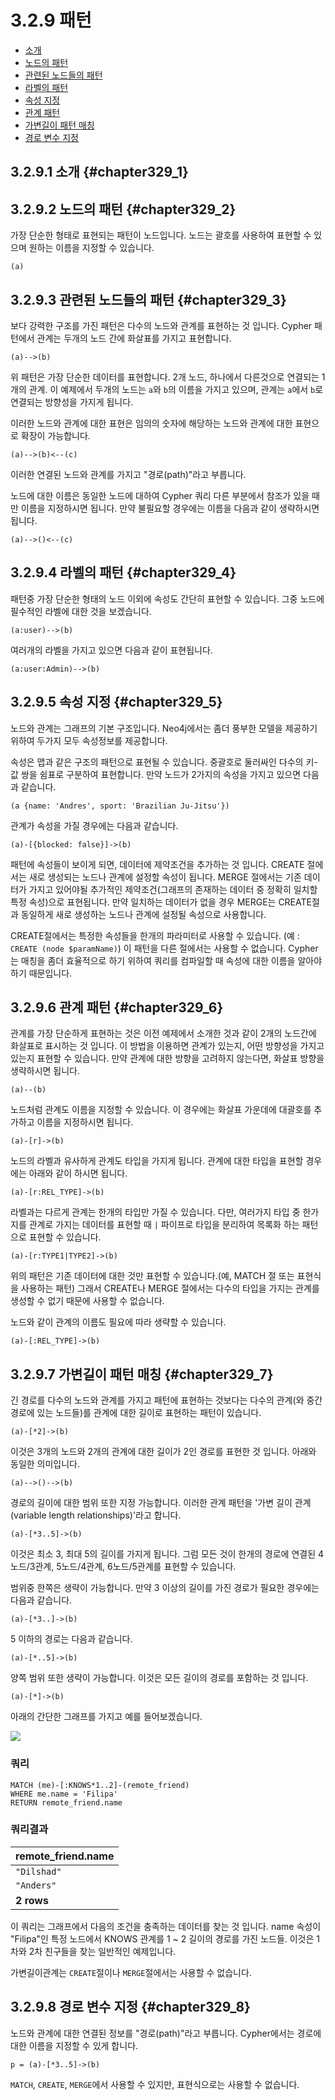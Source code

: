 # 3.2.9 패턴

* [소개](#chapter329_1)
* [노드의 패턴](#chapter329_2)
* [관련된 노드들의 패턴](#chapter329_3)
* [라벨의 패턴](#chapter329_4)
* [속성 지정](#chapter329_5)
* [관계 패턴](#chapter329_6)
* [가변길이 패턴 매칭](#chapter329_7)
* [경로 변수 지정](#chapter329_8)

## 3.2.9.1 소개 {#chapter329_1}
  
## 3.2.9.2 노드의 패턴 {#chapter329_2}

가장 단순한 형태로 표현되는 패턴이 노드입니다. 노드는 괄호를 사용하여 표현할 수 있으며 원하는 이름을 지정할 수 있습니다.

```cypher
(a)
```

## 3.2.9.3 관련된 노드들의 패턴 {#chapter329_3}

보다 강력한 구조를 가진 패턴은 다수의 노드와 관계를 표현하는 것 입니다. Cypher 패턴에서 관계는 두개의 노드 간에 화살표를 가지고 표현합니다.

```cypher
(a)-->(b)
```

위 패턴은 가장 단순한 데이터를 표현합니다. 2개 노드, 하나에서 다른것으로 연결되는 1개의 관계. 이 예제에서 두개의 노드는 `a`와 `b`의 이름을 가지고 있으며, 관계는 `a`에서 `b`로 연결되는 방향성을 가지게 됩니다.

이러한 노드와 관계에 대한 표현은 임의의 숫자에 해당하는 노드와 관계에 대한 표현으로 확장이 가능합니다.

```cypher
(a)-->(b)<--(c)
```

이러한 연결된 노드와 관계를 가지고 "경로(path)"라고 부릅니다.

노드에 대한 이름은 동일한 노드에 대하여 Cypher 쿼리 다른 부분에서 참조가 있을 때만 이름을 지정하시면 됩니다. 만약 불필요할 경우에는 이름을 다음과 같이 생략하시면 됩니다.

```cypher
(a)-->()<--(c)
```

## 3.2.9.4 라벨의 패턴 {#chapter329_4}

패턴중 가장 단순한 형태의 노드 이외에 속성도 간단히 표현할 수 있습니다. 그중 노드에 필수적인 라벨에 대한 것을 보겠습니다.

```cypher
(a:user)-->(b)
```

여러개의 라벨을 가지고 있으면 다음과 같이 표현됩니다.

```cypher
(a:user:Admin)-->(b)
```

## 3.2.9.5 속성 지정 {#chapter329_5}

노드와 관계는 그래프의 기본 구조입니다. Neo4j에서는 좀더 풍부한 모델을 제공하기 위하여 두가지 모두 속성정보를 제공합니다.

속성은 맵과 같은 구조의 패턴으로 표현될 수 있습니다. 중괄호로 둘러싸인 다수의 키-값 쌍을 쉼표로 구분하여 표현합니다. 만약 노드가 2가지의 속성을 가지고 있으면 다음과 같습니다.

```cypher
(a {name: 'Andres', sport: 'Brazilian Ju-Jitsu'})
```

관계가 속성을 가질 경우에는 다음과 같습니다.

```cypher
(a)-[{blocked: false}]->(b)
```

패턴에 속성들이 보이게 되면, 데이터에 제약조건을 추가하는 것 입니다. CREATE 절에서는 새로 생성되는 노드나 관계에 설정할 속성이 됩니다. MERGE 절에서는 기존 데이터가 가지고 있어야될 추가적인 제약조건(그래프의 존재하는 데이터 중 정확히 일치할 특정 속성)으로 표현됩니다. 만약 일치하는 데이터가 없을 경우 MERGE는 CREATE절과 동일하게 새로 생성하는 노드나 관계에 설정될 속성으로 사용합니다.

CREATE절에서는 특정한 속성들을 한개의 파라미터로 사용할 수 있습니다. (예 : `CREATE (node $paramName)`) 이 패턴을 다른 절에서는 사용할 수 없습니다. Cypher는 매칭을 좀더 효율적으로 하기 위하여 쿼리를 컴파일할 때 속성에 대한 이름을 알아야 하기 때문입니다.

## 3.2.9.6 관계 패턴 {#chapter329_6}

관계를 가장 단순하게 표현하는 것은 이전 예제에서 소개한 것과 같이 2개의 노드간에 화살표로 표시하는 것 입니다. 이 방법을 이용하면 관계가 있는지, 어떤 방향성을 가지고 있는지 표현할 수 있습니다. 만약 관계에 대한 방향을 고려하지 않는다면, 화살표 방향을 생략하시면 됩니다.

```cypher
(a)--(b)
```

노드처럼 관계도 이름을 지정할 수 있습니다. 이 경우에는 화살표 가운데에 대괄호를 추가하고 이름을 지정하시면 됩니다.

```cypher
(a)-[r]->(b)
```

노드의 라벨과 유사하게 관계도 타입을 가지게 됩니다. 관계에 대한 타입을 표현할 경우에는 아래와 같이 하시면 됩니다.

```cypher
(a)-[r:REL_TYPE]->(b)
```

라벨과는 다르게 관계는 한개의 타입만 가질 수 있습니다. 다만, 여러가지 타입 중 한가지를 관계로 가지는 데이터를 표현할 때 `|` 파이프로 타입을 분리하여 목록화 하는 패턴으로 표현할 수 있습니다.

```cypher
(a)-[r:TYPE1|TYPE2]->(b)
```

위의 패턴은 기존 데이터에 대한 것만 표현할 수 있습니다.(예, MATCH 절 또는 표현식을 사용하는 패턴) 그래서 CREATE나 MERGE 절에서는 다수의 타입을 가지는 관계를 생성할 수 없기 때문에 사용할 수 없습니다.

노드와 같이 관계의 이름도 필요에 따라 생략할 수 있습니다.

```cypher
(a)-[:REL_TYPE]->(b)
```

## 3.2.9.7 가변길이 패턴 매칭 {#chapter329_7}

긴 경로를 다수의 노드와 관계를 가지고 패턴에 표현하는 것보다는 다수의 관계(와 중간 경로에 있는 노드들)를 관계에 대한 길이로 표현하는 패턴이 있습니다.

```cypher
(a)-[*2]->(b)
```

이것은 3개의 노드와 2개의 관계에 대한 길이가 2인 경로를 표현한 것 입니다. 아래와 동일한 의미입니다.

```cypher
(a)-->()-->(b)
```

경로의 길이에 대한 범위 또한 지정 가능합니다. 이러한 관계 패턴을 '가변 길이 관계(variable length relationships)'라고 합니다.

```cypher
(a)-[*3..5]->(b)
```

이것은 최소 3, 최대 5의 길이를 가지게 됩니다. 그럼 모든 것이 한개의 경로에 연결된 4노드/3관계, 5노드/4관계, 6노드/5관계를 표현할 수 있습니다. 

범위중 한쪽은 생략이 가능합니다. 만약 3 이상의 길이를 가진 경로가 필요한 경우에는 다음과 같습니다.

```cypher
(a)-[*3..]->(b)
```

5 이하의 경로는 다음과 같습니다.

```cypher
(a)-[*..5]->(b)
```

양쪽 범위 또한 생략이 가능합니다. 이것은 모든 길이의 경로를 포함하는 것 입니다.

```cypher
(a)-[*]->(b)
```

아래의 간단한 그래프를 가지고 예를 들어보겠습니다.

![](https://neo4j.com/docs/developer-manual/current/images/Patterns-1.svg)

### 쿼리

```cypher
MATCH (me)-[:KNOWS*1..2]-(remote_friend)
WHERE me.name = 'Filipa'
RETURN remote_friend.name
```

### 쿼리결과

| remote_friend.name |
| :--- |
| `"Dilshad"` |
| `"Anders"` |
| **2 rows** |

이 쿼리는 그래프에서 다음의 조건을 충족하는 데이터를 찾는 것 입니다. name 속성이 "Filipa"인 특정 노드에서 KNOWS 관계를 1 ~ 2 길이의 경로를 가진 노드들. 이것은 1차와 2차 친구들을 찾는 일반적인 예제입니다.

가변길이관계는 `CREATE`절이나 `MERGE`절에서는 사용할 수 없습니다.

## 3.2.9.8 경로 변수 지정 {#chapter329_8}

노드와 관계에 대한 연결된 정보를 "경로(path)"라고 부릅니다. Cypher에서는 경로에 대한 이름을 지정할 수 있게 합니다.

```cypher
p = (a)-[*3..5]->(b)
```

`MATCH`, `CREATE`, `MERGE`에서 사용할 수 있지만, 표현식으로는 사용할 수 없습니다.